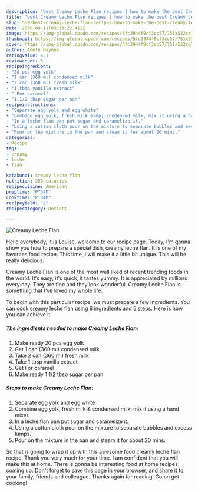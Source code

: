 ```yaml
---
description: "best Creamy Leche Flan recipes | how to make the best Creamy Leche Flan"
title: "best Creamy Leche Flan recipes | how to make the best Creamy Leche Flan"
slug: 559-best-creamy-leche-flan-recipes-how-to-make-the-best-creamy-leche-flan
date: 2020-09-11T03:13:22.412Z
image: https://img-global.cpcdn.com/recipes/5fc3944f8cf3cc57/751x532cq70/creamy-leche-flan-recipe-main-photo.jpg
thumbnail: https://img-global.cpcdn.com/recipes/5fc3944f8cf3cc57/751x532cq70/creamy-leche-flan-recipe-main-photo.jpg
cover: https://img-global.cpcdn.com/recipes/5fc3944f8cf3cc57/751x532cq70/creamy-leche-flan-recipe-main-photo.jpg
author: Adele Haynes
ratingvalue: 4.1
reviewcount: 5
recipeingredient:
- "20 pcs egg yolk"
- "1 can (360 ml) condensed milk"
- "2 can (360 ml) fresh milk"
- "1 tbsp vanilla extract"
- " For caramel"
- "1 1/2 tbsp sugar per pan"
recipeinstructions:
- "Separate egg yolk and egg white"
- "Combine egg yolk, fresh milk &amp; condensed milk, mix it using a hand mixer."
- "In a leche flan pan put sugar and caramelize it."
- "Using a cotton cloth pour on the mixture to separate bubbles and excess lumps."
- "Pour on the mixture in the pan and steam it for about 20 mins."
categories:
- Recipe
tags:
- creamy
- leche
- flan

katakunci: creamy leche flan 
nutrition: 253 calories
recipecuisine: American
preptime: "PT34M"
cooktime: "PT34M"
recipeyield: "2"
recipecategory: Dessert

---
```



![Creamy Leche Flan](https://img-global.cpcdn.com/recipes/5fc3944f8cf3cc57/751x532cq70/creamy-leche-flan-recipe-main-photo.jpg)

Hello everybody, it is Louise, welcome to our recipe page. Today, I'm gonna show you how to prepare a special dish, creamy leche flan. It is one of my favorites food recipe. This time, I will make it a little bit unique. This will be really delicious.



Creamy Leche Flan is one of the most well liked of recent trending foods in the world. It's easy, it's quick, it tastes yummy. It is appreciated by millions every day. They are fine and they look wonderful. Creamy Leche Flan is something that I've loved my whole life.


To begin with this particular recipe, we must prepare a few ingredients. You can cook creamy leche flan using 6 ingredients and 5 steps. Here is how you can achieve it.

<!--inarticleads1-->

##### The ingredients needed to make Creamy Leche Flan:

1. Make ready 20 pcs egg yolk
1. Get 1 can (360 ml) condensed milk
1. Take 2 can (360 ml) fresh milk
1. Take 1 tbsp vanilla extract
1. Get  For caramel
1. Make ready 1 1/2 tbsp sugar per pan




<!--inarticleads2-->

##### Steps to make Creamy Leche Flan:

1. Separate egg yolk and egg white
1. Combine egg yolk, fresh milk &amp; condensed milk, mix it using a hand mixer.
1. In a leche flan pan put sugar and caramelize it.
1. Using a cotton cloth pour on the mixture to separate bubbles and excess lumps.
1. Pour on the mixture in the pan and steam it for about 20 mins.




So that is going to wrap it up with this awesome food creamy leche flan recipe. Thank you very much for your time. I am confident that you will make this at home. There is gonna be interesting food at home recipes coming up. Don't forget to save this page in your browser, and share it to your family, friends and colleague. Thanks again for reading. Go on get cooking!
